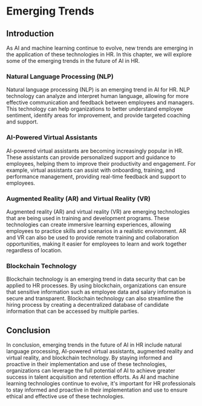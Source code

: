 Emerging Trends
===============================================

Introduction
------------

As AI and machine learning continue to evolve, new trends are emerging in the application of these technologies in HR. In this chapter, we will explore some of the emerging trends in the future of AI in HR.

### Natural Language Processing (NLP)

Natural language processing (NLP) is an emerging trend in AI for HR. NLP technology can analyze and interpret human language, allowing for more effective communication and feedback between employees and managers. This technology can help organizations to better understand employee sentiment, identify areas for improvement, and provide targeted coaching and support.

### AI-Powered Virtual Assistants

AI-powered virtual assistants are becoming increasingly popular in HR. These assistants can provide personalized support and guidance to employees, helping them to improve their productivity and engagement. For example, virtual assistants can assist with onboarding, training, and performance management, providing real-time feedback and support to employees.

### Augmented Reality (AR) and Virtual Reality (VR)

Augmented reality (AR) and virtual reality (VR) are emerging technologies that are being used in training and development programs. These technologies can create immersive learning experiences, allowing employees to practice skills and scenarios in a realistic environment. AR and VR can also be used to provide remote training and collaboration opportunities, making it easier for employees to learn and work together regardless of location.

### Blockchain Technology

Blockchain technology is an emerging trend in data security that can be applied to HR processes. By using blockchain, organizations can ensure that sensitive information such as employee data and salary information is secure and transparent. Blockchain technology can also streamline the hiring process by creating a decentralized database of candidate information that can be accessed by multiple parties.

Conclusion
----------

In conclusion, emerging trends in the future of AI in HR include natural language processing, AI-powered virtual assistants, augmented reality and virtual reality, and blockchain technology. By staying informed and proactive in their implementation and use of these technologies, organizations can leverage the full potential of AI to achieve greater success in talent acquisition and retention efforts. As AI and machine learning technologies continue to evolve, it's important for HR professionals to stay informed and proactive in their implementation and use to ensure ethical and effective use of these technologies.
